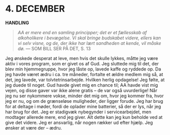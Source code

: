 # 4. DECEMBER

**HANDLING**

> *AA er mere end en samling principper; det er et fællesskab af alkoholikere i bevægelse. Vi skal bringe budskabet videre, ellers kan vi selv visne, og de, der ikke har lært sandheden at kende, vil måske dø.*
> — SOM BILL SER PÅ DET, S. 13

Jeg ønskede desperat at leve, men hvis det skulle lykkes, måtte jeg være aktiv i vores program, som er givet os af Gud. Jeg sluttede mig til det, der blev min hjemmegruppe, hvor jeg låste op, lavede kaffe og ryddede op. Da jeg havde været ædru i ca. tre måneder, fortalte et ældre medlem mig så, at det, jeg lavede, var tolvtetrinsarbejde. Hvilken herlig opdagelse! Jeg følte, at jeg duede til noget. Gud havde givet mig en chance til; AA havde vist mig vejen, og disse gaver var ikke alene gratis – de var også uvurderlige! Når jeg nu ser nykommere vokse, minder det mig om, hvor jeg kommer fra, hvor jeg er nu, og om de grænseløse muligheder, der ligger forude. Jeg har brug for at deltage i møder, fordi de oplader mine batterier, så der er lys, når jeg har brug for det. Jeg er stadigvæk nybegynder i servicearbejdet, men modtager allerede mere, end jeg giver. Alt dette kan jeg kun beholde ved at give det videre. Jeg er ansvarlig, når nogen rækker ud efter hjælp. Jeg ønsker at være der – ædru.
